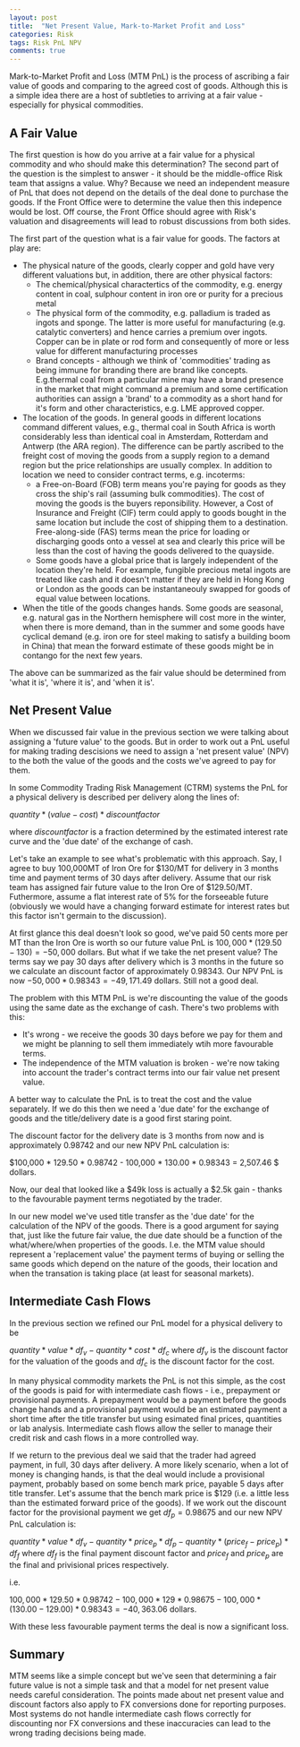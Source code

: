 ```yaml
---
layout: post
title:  "Net Present Value, Mark-to-Market Profit and Loss"
categories: Risk
tags: Risk PnL NPV 
comments: true
---
```

Mark-to-Market Profit and Loss (MTM PnL) is the process of ascribing a fair value of goods and comparing to the agreed cost of goods. Although this is a simple idea there are a host of subtleties to arriving at a fair value - especially for physical commodities.

<!--more-->

## A Fair Value
The first question is how do you arrive at a fair value for a physical commodity and who should make this determination? The second part of the question is the simplest to answer - it should be the middle-office Risk team that assigns a value. Why? Because we need an independent measure of PnL that does not depend on the details of the deal done to purchase the goods. If the Front Office were to determine the value then this indepence would be lost. Off course, the Front Office should agree with Risk's valuation and disagreements will lead to robust discussions from both sides.

The first part of the question what is a fair value for goods. The factors at play are:
* The physical nature of the goods, clearly copper and gold have very different valuations but, in addition, there are other physical factors:
    * The chemical/physical charactertics of the commodity, e.g. energy content in coal, sulphour content in iron ore or purity for a precious metal
    * The physical form of the commodity, e.g. palladium is traded as ingots and sponge. The latter is more useful for manufacturing (e.g. catalytic converters) and hence carries a premium over ingots. Copper can be in plate or rod form and consequently of more or less value for different manufacturing processes
    * Brand concepts - although we think of 'commodities' trading as being immune for branding there are brand like concepts. E.g.thermal coal from a particular mine may have a brand presence in the market that might command a premium and some certification authorities can assign a 'brand' to a commodity as a short hand for it's form and other characteristics, e.g. LME approved copper.
* The location of the goods. In general goods in different locations command different values, e.g., thermal coal in South Africa is worth considerably less than identical coal in Amsterdam, Rotterdam and Antwerp (the ARA region). The difference can be partly ascribed to the freight cost of moving the goods from a supply region to a demand region but the price relationships are usually complex. In addition to location we need to consider contract terms, e.g. incoterms:
    * a Free-on-Board (FOB) term means you're paying for goods as they cross the ship's rail (assuming bulk commodities). The cost of moving the goods is the buyers reponsibility. However, a Cost of Insurance and Freight (CIF) term could apply to goods bought in the same location but include the cost of shipping them to a destination. Free-along-side (FAS) terms mean the price for loading or discharging goods onto a vessel at sea and clearly this price will be less than the cost of having the goods delivered to the quayside.
    * Some goods have a global price that is largely independent of the location they're held. For example, fungible precious metal ingots are treated like cash and it doesn't matter if they are held in Hong Kong or London as the goods can be instantaneouly swapped for goods of equal value between locations.
* When the title of the goods changes hands. Some goods are seasonal, e.g. natural gas in the Northern hemisphere will cost more in the winter, when there is more demand, than in the summer and some goods have cyclical demand (e.g. iron ore for steel making to satisfy a building boom in China) that mean the forward estimate of these goods might be in contango for the next few years.

The above can be summarized as the fair value should be determined from 'what it is', 'where it is', and 'when it is'.

## Net Present Value
When we discussed fair value in the previous section we were talking about assigning a 'future value' to the goods. But in order to work out a PnL useful for making trading descisions we need to assign a 'net present value' (NPV) to the both the value of the goods and the costs we've agreed to pay for them.

In some Commodity Trading Risk Management (CTRM) systems the PnL for a physical delivery is described per delivery along the lines of:

$quantity * (value - cost) * discount factor$

where $discount factor$ is a fraction determined by the estimated interest rate curve and the 'due date' of the exchange of cash.

Let's take an example to see what's problematic with this approach. Say, I agree to buy 100,000MT of Iron Ore for $130/MT for delivery in 3 months time and payment terms of 30 days after delivery. Assume that our risk team has assigned fair future value to the Iron Ore of $129.50/MT. Futhermore, assume a flat interest rate of 5% for the forseeable future (obviously we would have a changing forward estimate for interest rates but this factor isn't germain to the discussion).

At first glance this deal doesn't look so good, we've paid 50 cents more per MT than the Iron Ore is worth so our future value PnL is $100,000 * (129.50 - 130) = -50,000$ dollars. But what if we take the net present value? The terms say we pay 30 days after delivery which is 3 months in the future so we calculate an discount factor of approximately $0.98343$. Our NPV PnL is now $-50,000*0.98343 =  -49,171.49$ dollars. Still not a good deal.

The problem with this MTM PnL is we're discounting the value of the goods using the same date as the exchange of cash. There's two problems with this:
* It's wrong - we receive the goods 30 days before we pay for them and we might be planning to sell them immediately wtih more favourable terms.
* The independence of the MTM valuation is broken - we're now taking into account the trader's contract terms into our fair value net present value.

A better way to calculate the PnL is to treat the cost and the value separately. If we do this then we need a 'due date' for the exchange of goods and the title/delivery date is a good first staring point. 

The discount factor for the delivery date is 3 months from now and is approximately $0.98742$ and our new NPV PnL calculation is:

$100,000 * 129.50 * 0.98742 - 100,000 * 130.00 * 0.98343 = 2,507.46 
$ dollars.

Now, our deal that looked like a $49k loss is actually a $2.5k gain - thanks to the favourable payment terms negotiated by the trader.

In our new model we've used title transfer as the 'due date' for the calculation of the NPV of the goods. There is a good argument for saying that, just like the future fair value, the due date should be a function of the what/where/when properties of the goods. I.e. the MTM value should represent a 'replacement value' the payment terms of buying or selling the same goods which depend on the nature of the goods, their location and when the transation is taking place (at least for seasonal markets).

## Intermediate Cash Flows
In the previous section we refined our PnL model for a physical delivery to be 

$quantity * value * df_v - quantity * cost * df_c$ where $df_v$ is the discount factor for the valuation of the goods and $df_c$ is the discount factor for the cost.

In many physical commodity markets the PnL is not this simple, as the cost of the goods is paid for with intermediate cash flows - i.e., prepayment or provisional payments. A prepayment would be a payment before the goods change hands and a provisional payment would be an estimated payment a short time after the title transfer but using esimated final prices, quantities or lab analysis. Intermediate cash flows allow the seller to manage their credit risk and cash flows in a more controlled way.

If we return to the previous deal we said that the trader had agreed payment, in full, 30 days after delivery. A more likely scenario, when a lot of money is changing hands, is that the deal would include a provisional payment, probably based on some bench mark price, payable 5 days after title transfer. Let's assume that the bench mark price is $129 (i.e. a little less than the estimated forward price of the goods). If we work out the discount factor for the provisional payment we get $df_p = 0.98675$ and our new NPV PnL calculation is:

$quantity * value * df_v - quantity * price_p * df_p - quantity * (price_f - price_p) * df_f$ where $df_f$ is the final payment discount factor and $price_f$ and $price_p$ are the final and privisional prices respectively.

i.e.

$100,000 * 129.50 * 0.98742 -100,000 * 129 * 0.98675 - 100,000 * (130.00 - 129.00) * 0.98343 =  -40,363.06$ dollars.

With these less favourable payment terms the deal is now a significant loss.

## Summary
MTM seems like a simple concept but we've seen that determining a fair future value is not a simple task and that a model for net present value needs careful consideration. The points made about net present value and discount factors also apply to FX conversions done for reporting purposes. Most systems do not handle intermediate cash flows correctly for discounting nor FX conversions and these inaccuracies can lead to the wrong trading decisions being made.

